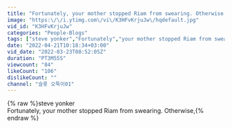 ```yaml
---
title: "Fortunately, your mother stopped Riam from swearing. Otherwise, - steve yonker"
image: "https:\/\/i.ytimg.com\/vi\/K3HFvKrjuJw\/hqdefault.jpg"
vid_id: "K3HFvKrjuJw"
categories: "People-Blogs"
tags: ["steve yonker","Fortunately","your mother stopped Riam from swearing. Otherwise"]
date: "2022-04-21T10:18:34+03:00"
vid_date: "2022-03-23T08:52:05Z"
duration: "PT3M55S"
viewcount: "84"
likeCount: "106"
dislikeCount: ""
channel: "슬롯 오뚝이01"
---
```

{% raw %}steve yonker<br />Fortunately, your mother stopped Riam from swearing. Otherwise,{% endraw %}
